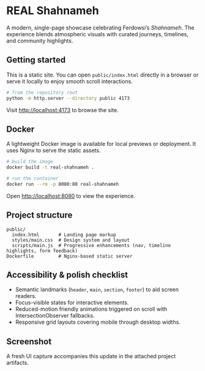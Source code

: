 # REAL Shahnameh

A modern, single-page showcase celebrating Ferdowsi’s *Shahnameh*. The experience blends atmospheric visuals with
curated journeys, timelines, and community highlights.

## Getting started

This is a static site. You can open `public/index.html` directly in a browser or serve it locally to enjoy smooth
scroll interactions.

```bash
# from the repository root
python -m http.server --directory public 4173
```

Visit <http://localhost:4173> to browse the site.

## Docker

A lightweight Docker image is available for local previews or deployment. It uses Nginx to serve the static assets.

```bash
# build the image
docker build -t real-shahnameh .

# run the container
docker run --rm -p 8080:80 real-shahnameh
```

Open <http://localhost:8080> to view the experience.

## Project structure

```
public/
  index.html       # Landing page markup
  styles/main.css  # Design system and layout
  scripts/main.js  # Progressive enhancements (nav, timeline highlights, form feedback)
Dockerfile         # Nginx-based static server
```

## Accessibility & polish checklist

- Semantic landmarks (`header`, `main`, `section`, `footer`) to aid screen readers.
- Focus-visible states for interactive elements.
- Reduced-motion friendly animations triggered on scroll with IntersectionObserver fallbacks.
- Responsive grid layouts covering mobile through desktop widths.

## Screenshot

A fresh UI capture accompanies this update in the attached project artifacts.

